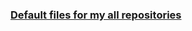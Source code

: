 ### [Default files for my all repositories](https://docs.github.com/en/github/building-a-strong-community/creating-a-default-community-health-file)
